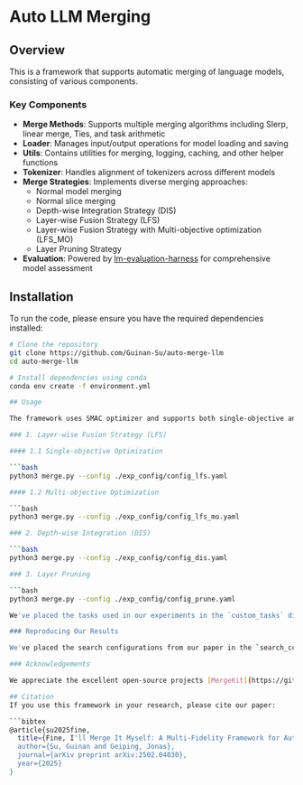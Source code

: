 # Auto LLM Merging

## Overview

This is a framework that supports automatic merging of language models, consisting of various components.

### Key Components

- **Merge Methods**: Supports multiple merging algorithms including Slerp, linear merge, Ties, and task arithmetic
- **Loader**: Manages input/output operations for model loading and saving
- **Utils**: Contains utilities for merging, logging, caching, and other helper functions
- **Tokenizer**: Handles alignment of tokenizers across different models
- **Merge Strategies**: Implements diverse merging approaches:
  - Normal model merging
  - Normal slice merging
  - Depth-wise Integration Strategy (DIS)
  - Layer-wise Fusion Strategy (LFS)
  - Layer-wise Fusion Strategy with Multi-objective optimization (LFS_MO)
  - Layer Pruning Strategy
- **Evaluation**: Powered by [lm-evaluation-harness](https://github.com/EleutherAI/lm-evaluation-harness/tree/15ffb0dafa9c869c7436ba9a3cf3067ac4c9d846) for comprehensive model assessment

## Installation

To run the code, please ensure you have the required dependencies installed:

```bash
# Clone the repository
git clone https://github.com/Guinan-Su/auto-merge-llm
cd auto-merge-llm

# Install dependencies using conda
conda env create -f environment.yml

## Usage

The framework uses SMAC optimizer and supports both single-objective and multi-objective optimization approaches.

### 1. Layer-wise Fusion Strategy (LFS)

#### 1.1 Single-objective Optimization

```bash
python3 merge.py --config ./exp_config/config_lfs.yaml

#### 1.2 Multi-objective Optimization

```bash
python3 merge.py --config ./exp_config/config_lfs_mo.yaml

### 2. Depth-wise Integration (DIS)

```bash
python3 merge.py --config ./exp_config/config_dis.yaml

### 3. Layer Pruning

```bash
python3 merge.py --config ./exp_config/config_prune.yaml

We've placed the tasks used in our experiments in the `custom_tasks` directory. You can also design your own optimization objectives.

### Reproducing Our Results

We've placed the search configurations from our paper in the `search_config` directory. You can evaluate these configurations using the provided configs.

### Acknowledgements

We appreciate the excellent open-source projects [MergeKit](https://github.com/arcee-ai/mergekit) and [MergeLM](https://github.com/yule-BUAA/MergeLM). We have referenced or utilized portions of code from these projects.

## Citation
If you use this framework in your research, please cite our paper:

```bibtex
@article{su2025fine,
  title={Fine, I'll Merge It Myself: A Multi-Fidelity Framework for Automated Model Merging},
  author={Su, Guinan and Geiping, Jonas},
  journal={arXiv preprint arXiv:2502.04030},
  year={2025}
}
